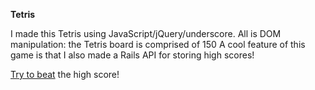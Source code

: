 **Tetris**

I made this Tetris using JavaScript/jQuery/underscore.
All is DOM manipulation: the Tetris board is comprised of 150 <divs class=""></divs>
A cool feature of this game is that I also made a Rails API for storing high scores!

[Try to beat](http://golubitsky.github.io/tetris/) the high score!
